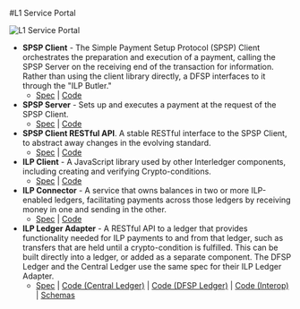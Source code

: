 #L1 Service Portal

![L1 Service Portal](https://github.com/LevelOneProject/Docs/blob/master/Wiki/L1%20Portal%20Service.png)

- **SPSP Client** - The Simple Payment Setup Protocol (SPSP) Client orchestrates the preparation and execution of a payment, calling the SPSP Server on the receiving end of the transaction for information. Rather than using the client library directly, a DFSP interfaces to it through the "ILP Butler."
    - [Spec](https://github.com/LevelOneProject/ilp-spsp-client/blob/master/README.md) | [Code](https://github.com/LevelOneProject/ilp-spsp-client)
- **SPSP Server** - Sets up and executes a payment at the request of the SPSP Client.
    - [Spec](https://github.com/LevelOneProject/ilp-spsp-server/blob/master/README.md) | [Code](https://github.com/LevelOneProject/ilp-spsp-server)
- **SPSP Client RESTful API**. A stable RESTful interface to the SPSP Client, to abstract away changes in the evolving standard.
    - [Spec](https://github.com/LevelOneProject/ilp-spsp-client-rest/blob/master/README.md) | [Code](https://github.com/LevelOneProject/ilp-spsp-client-rest)
- **ILP Client** - A JavaScript library used by other Interledger components, including creating and verifying Crypto-conditions.
    - [Spec](https://github.com/interledger/js-ilp/blob/master/README.md) | [Code](https://github.com/interledger/js-ilp)
- **ILP Connector** - A service that owns balances in two or more ILP-enabled ledgers, facilitating payments across those ledgers by receiving money in one and sending in the other.
    - [Spec](https://interledger.org/js-ilp-connector/apidoc/) | [Code](https://github.com/interledger/js-ilp-connector)
- **ILP Ledger Adapter** - A RESTful API to a ledger that provides functionality needed for ILP payments to and from that ledger, such as transfers that are held until a crypto-condition is fulfilled. This can be built directly into a ledger, or added as a separate component. The DFSP Ledger and the Central Ledger use the same spec for their ILP Ledger Adapter.
    - [Spec](https://github.com/LevelOneProject/Docs/blob/master/ILP/ledger-adapter.md) | [Code (Central Ledger)](https://github.com/LevelOneProject/central-ledger/tree/master/src/api) | [Code (DFSP Ledger)](https://github.com/LevelOneProject/dfsp-ledger/tree/master/service/ledger) | [Code (Interop)](https://github.com/LevelOneProject/interop-ilp-ledger) | [Schemas](https://github.com/LevelOneProject/ilp-schemas)
